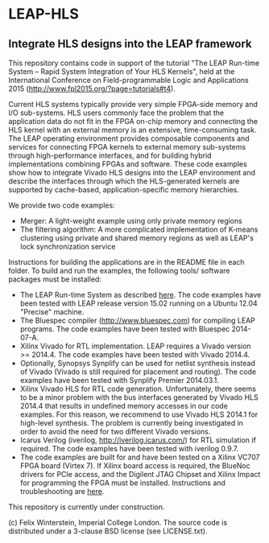 LEAP-HLS
===========

Integrate HLS designs into the LEAP framework
-----------

This repository contains code in support of the tutorial "The LEAP Run-time System – Rapid System Integration of Your HLS Kernels", held at the International Conference on Field-programmable Logic and Applications 2015 (http://www.fpl2015.org/?page=tutorials#t4).

Current HLS systems typically provide very simple FPGA-side memory and I/O sub-systems. HLS users commonly face the problem that the application data do not fit in the FPGA on-chip memory and connecting the HLS kernel with an external memory is an extensive, time-consuming task. The LEAP operating environment provides composable components and services for connecting FPGA kernels to external memory sub-systems through high-performance interfaces, and for building hybrid implementations combining FPGAs and software. These code examples show how to integrate Vivado HLS designs into the LEAP environment and describe the interfaces through which the HLS-generated kernels are supported by cache-based, application-specific memory hierarchies.

We provide two code examples:
  * Merger: A light-weight example using only private memory regions
  * The filtering algorithm: A more complicated implementation of K-means clustering using private and shared memory regions as well as LEAP's lock synchronization service

Instructions for building the applications are in the README file in each folder. To build and run the examples, the following tools/ software packages must be installed:

  * The LEAP Run-time System as described [here](https://github.com/LEAP-FPGA/leap-documentation/wiki). The code examples have been tested with LEAP release version 15.02 running on a Ubuntu 12.04 "Precise" machine.
  * The Bluespec compiler (http://www.bluespec.com) for compiling LEAP programs. The code examples have been tested with Bluespec 2014-07-A.
  * Xilinx Vivado for RTL implementation. LEAP requires a Vivado version >= 2014.4. The code examples have been tested with Vivado 2014.4.
  * Optionally, Synopsys Synplify can be used for netlist synthesis instead of Vivado (Vivado is still required for placement and routing). The code examples have been tested with Synplify Premier 2014.03.1.
  * Xilinx Vivado HLS for RTL code generation. Unfortunately, there seems to be a minor problem with the bus interfaces generated by Vivado HLS 2014.4 that results in undefined memory accesses in our code examples. For this reason, we recommend to use Vivado HLS 2014.1 for high-level synthesis. The problem is currently being investigated in order to avoid the need for two different Vivado versions.
  * Icarus Verilog (iverilog, http://iverilog.icarus.com/) for RTL simulation if required. The code examples have been tested with iverilog 0.9.7.
  * The code examples are built for and have been tested on a Xilinx VC707 FPGA board (Virtex 7). If Xilinx board access is required, the BlueNoc drivers for PCIe access, and the Digilent JTAG Chipset and Xilinx Impact for programming the FPGA must be installed. Instructions and troubleshooting are [here](https://github.com/LEAP-FPGA/leap-documentation/wiki/ML605-and-VC707).

This repository is currently under construction.

(c) Felix Winterstein, Imperial College London. The source code is distributed under a 3-clause BSD license (see LICENSE.txt). 
